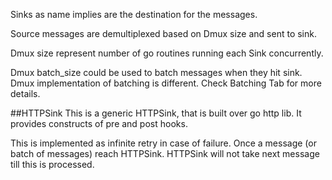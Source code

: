 Sinks as name implies are the destination for the messages.

Source messages are demultiplexed based on Dmux size and sent to sink.

Dmux size represent number of go routines running each Sink concurrently.

Dmux batch_size could be used to batch messages when they hit sink. Dmux implementation of batching is different. Check Batching Tab for more details.



##HTTPSink
This is a generic HTTPSink, that is built over go http lib.
It provides constructs of pre and post hooks.

This is implemented as infinite retry in case of failure.
Once a message (or batch of messages) reach HTTPSink. HTTPSink will not take next message till this is processed.
